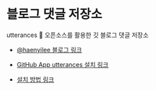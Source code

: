 # 블로그 댓글 저장소 

utterances 🔮 오픈소스를 활용한 깃 블로그 댓글 저장소

- [@haenyilee 블로그 링크](http://haenyilee.github.io/)

- [GitHub App utterances 설치 링크](https://github.com/apps/utterances)

- [설치 방법 링크](https://baek.dev/post/4/)

